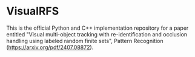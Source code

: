 # VisualRFS
This is the official Python and C++ implementation repository for a paper entitled "Visual multi-object tracking with re-identification and occlusion handling using labeled random finite sets", Pattern Recognition (https://arxiv.org/pdf/2407.08872).
